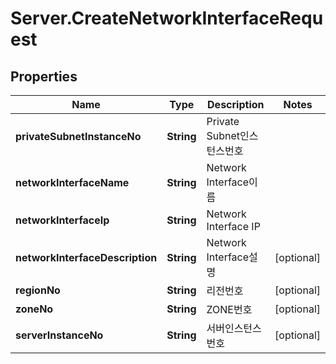 # Server.CreateNetworkInterfaceRequest

## Properties
Name | Type | Description | Notes
------------ | ------------- | ------------- | -------------
**privateSubnetInstanceNo** | **String** | Private Subnet인스턴스번호 | 
**networkInterfaceName** | **String** | Network Interface이름 | 
**networkInterfaceIp** | **String** | Network Interface IP | 
**networkInterfaceDescription** | **String** | Network Interface설명 | [optional] 
**regionNo** | **String** | 리전번호 | [optional] 
**zoneNo** | **String** | ZONE번호 | [optional] 
**serverInstanceNo** | **String** | 서버인스턴스번호 | [optional] 


